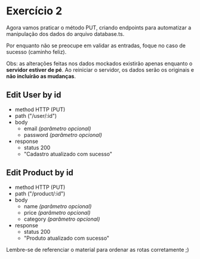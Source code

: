 # Exercício 2
Agora vamos praticar o método PUT, criando endpoints para automatizar a manipulação dos dados do arquivo database.ts.

Por enquanto não se preocupe em validar as entradas, foque no caso de sucesso (caminho feliz).

Obs: as alterações feitas nos dados mockados existirão apenas enquanto o **servidor estiver de pé**. Ao reiniciar o servidor, os dados serão os originais e **não incluírão as mudanças**.


## Edit User by id
- method HTTP (PUT)
- path ("/user/:id")
- body
    - email *(parâmetro opcional)*
    - password *(parâmetro opcional)*
- response
    - status 200
    - "Cadastro atualizado com sucesso"

## Edit Product by id
- method HTTP (PUT)
- path ("/product/:id")
- body
    - name *(parâmetro opcional)*
    - price *(parâmetro opcional)*
    - category *(parâmetro opcional)*
- response
    - status 200
    - "Produto atualizado com sucesso"

Lembre-se de referenciar o material para ordenar as rotas corretamente ;)